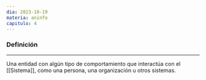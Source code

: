 ```yaml
---
dia: 2023-10-19
materia: aninfo
capitulo: 4
---
```

### Definición
---
Una entidad con algún tipo de comportamiento que interactúa con el [[Sistema]], como una persona, una organización u otros sistemas.